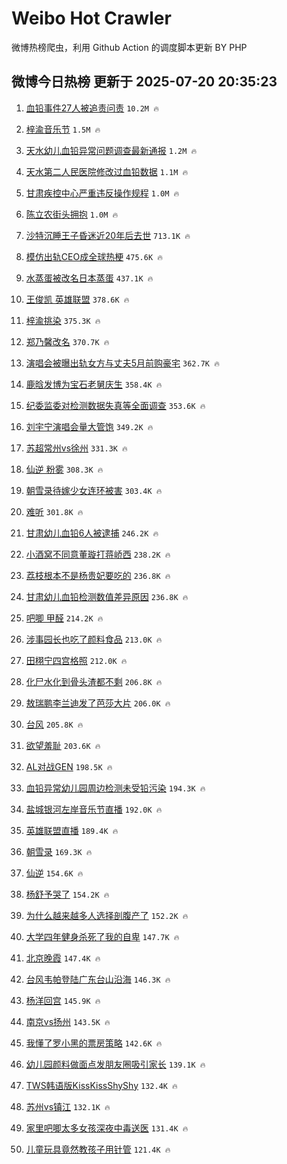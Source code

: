 # Weibo Hot Crawler 



微博热榜爬虫，利用 Github Action 的调度脚本更新 BY PHP 


## 微博今日热榜 更新于 2025-07-20 20:35:23 
1. [血铅事件27人被追责问责](https://s.weibo.com/weibo?q=%23%E8%A1%80%E9%93%85%E4%BA%8B%E4%BB%B627%E4%BA%BA%E8%A2%AB%E8%BF%BD%E8%B4%A3%E9%97%AE%E8%B4%A3%23&t=31&band_rank=1&Refer=top) `10.2M 🔥` 

1. [梓渝音乐节](https://s.weibo.com/weibo?q=%E6%A2%93%E6%B8%9D%E9%9F%B3%E4%B9%90%E8%8A%82&t=31&band_rank=2&Refer=top) `1.5M 🔥` 

1. [天水幼儿血铅异常问题调查最新通报](https://s.weibo.com/weibo?q=%23%E5%A4%A9%E6%B0%B4%E5%B9%BC%E5%84%BF%E8%A1%80%E9%93%85%E5%BC%82%E5%B8%B8%E9%97%AE%E9%A2%98%E8%B0%83%E6%9F%A5%E6%9C%80%E6%96%B0%E9%80%9A%E6%8A%A5%23&t=31&band_rank=3&Refer=top) `1.2M 🔥` 

1. [天水第二人民医院修改过血铅数据](https://s.weibo.com/weibo?q=%23%E5%A4%A9%E6%B0%B4%E7%AC%AC%E4%BA%8C%E4%BA%BA%E6%B0%91%E5%8C%BB%E9%99%A2%E4%BF%AE%E6%94%B9%E8%BF%87%E8%A1%80%E9%93%85%E6%95%B0%E6%8D%AE%23&t=31&band_rank=4&Refer=top) `1.1M 🔥` 

1. [甘肃疾控中心严重违反操作规程](https://s.weibo.com/weibo?q=%23%E7%94%98%E8%82%83%E7%96%BE%E6%8E%A7%E4%B8%AD%E5%BF%83%E4%B8%A5%E9%87%8D%E8%BF%9D%E5%8F%8D%E6%93%8D%E4%BD%9C%E8%A7%84%E7%A8%8B%23&t=31&band_rank=5&Refer=top) `1.0M 🔥` 

1. [陈立农街头拥抱](https://s.weibo.com/weibo?q=%23%E9%99%88%E7%AB%8B%E5%86%9C%E8%A1%97%E5%A4%B4%E6%8B%A5%E6%8A%B1%23&t=31&band_rank=6&Refer=top) `1.0M 🔥` 

1. [沙特沉睡王子昏迷近20年后去世](https://s.weibo.com/weibo?q=%23%E6%B2%99%E7%89%B9%E6%B2%89%E7%9D%A1%E7%8E%8B%E5%AD%90%E6%98%8F%E8%BF%B7%E8%BF%9120%E5%B9%B4%E5%90%8E%E5%8E%BB%E4%B8%96%23&t=31&band_rank=7&Refer=top) `713.1K 🔥` 

1. [模仿出轨CEO成全球热梗](https://s.weibo.com/weibo?q=%23%E6%A8%A1%E4%BB%BF%E5%87%BA%E8%BD%A8CEO%E6%88%90%E5%85%A8%E7%90%83%E7%83%AD%E6%A2%97%23&t=31&band_rank=8&Refer=top) `475.6K 🔥` 

1. [水蒸蛋被改名日本蒸蛋](https://s.weibo.com/weibo?q=%E6%B0%B4%E8%92%B8%E8%9B%8B%E8%A2%AB%E6%94%B9%E5%90%8D%E6%97%A5%E6%9C%AC%E8%92%B8%E8%9B%8B&t=31&band_rank=9&Refer=top) `437.1K 🔥` 

1. [王俊凯 英雄联盟](https://s.weibo.com/weibo?q=%E7%8E%8B%E4%BF%8A%E5%87%AF%20%E8%8B%B1%E9%9B%84%E8%81%94%E7%9B%9F&t=31&band_rank=10&Refer=top) `378.6K 🔥` 

1. [梓渝挑染](https://s.weibo.com/weibo?q=%23%E6%A2%93%E6%B8%9D%E6%8C%91%E6%9F%93%23&t=31&band_rank=11&Refer=top) `375.3K 🔥` 

1. [郑乃馨改名](https://s.weibo.com/weibo?q=%23%E9%83%91%E4%B9%83%E9%A6%A8%E6%94%B9%E5%90%8D%23&t=31&band_rank=12&Refer=top) `370.7K 🔥` 

1. [演唱会被曝出轨女方与丈夫5月前购豪宅](https://s.weibo.com/weibo?q=%23%E6%BC%94%E5%94%B1%E4%BC%9A%E8%A2%AB%E6%9B%9D%E5%87%BA%E8%BD%A8%E5%A5%B3%E6%96%B9%E4%B8%8E%E4%B8%88%E5%A4%AB5%E6%9C%88%E5%89%8D%E8%B4%AD%E8%B1%AA%E5%AE%85%23&t=31&band_rank=13&Refer=top) `362.7K 🔥` 

1. [鹿晗发博为宝石老舅庆生](https://s.weibo.com/weibo?q=%E9%B9%BF%E6%99%97%E5%8F%91%E5%8D%9A%E4%B8%BA%E5%AE%9D%E7%9F%B3%E8%80%81%E8%88%85%E5%BA%86%E7%94%9F&t=31&band_rank=14&Refer=top) `358.4K 🔥` 

1. [纪委监委对检测数据失真等全面调查](https://s.weibo.com/weibo?q=%23%E7%BA%AA%E5%A7%94%E7%9B%91%E5%A7%94%E5%AF%B9%E6%A3%80%E6%B5%8B%E6%95%B0%E6%8D%AE%E5%A4%B1%E7%9C%9F%E7%AD%89%E5%85%A8%E9%9D%A2%E8%B0%83%E6%9F%A5%23&t=31&band_rank=15&Refer=top) `353.6K 🔥` 

1. [刘宇宁演唱会量大管饱](https://s.weibo.com/weibo?q=%E5%88%98%E5%AE%87%E5%AE%81%E6%BC%94%E5%94%B1%E4%BC%9A%E9%87%8F%E5%A4%A7%E7%AE%A1%E9%A5%B1&t=31&band_rank=16&Refer=top) `349.2K 🔥` 

1. [苏超常州vs徐州](https://s.weibo.com/weibo?q=%23%E8%8B%8F%E8%B6%85%E5%B8%B8%E5%B7%9Evs%E5%BE%90%E5%B7%9E%23&t=31&band_rank=17&Refer=top) `331.3K 🔥` 

1. [仙逆 粉雾](https://s.weibo.com/weibo?q=%E4%BB%99%E9%80%86%20%E7%B2%89%E9%9B%BE&t=31&band_rank=18&Refer=top) `308.3K 🔥` 

1. [朝雪录待嫁少女连环被害](https://s.weibo.com/weibo?q=%E6%9C%9D%E9%9B%AA%E5%BD%95%E5%BE%85%E5%AB%81%E5%B0%91%E5%A5%B3%E8%BF%9E%E7%8E%AF%E8%A2%AB%E5%AE%B3&t=31&band_rank=19&Refer=top) `303.4K 🔥` 

1. [难听](https://s.weibo.com/weibo?q=%E9%9A%BE%E5%90%AC&t=31&band_rank=20&Refer=top) `301.8K 🔥` 

1. [甘肃幼儿血铅6人被逮捕](https://s.weibo.com/weibo?q=%23%E7%94%98%E8%82%83%E5%B9%BC%E5%84%BF%E8%A1%80%E9%93%856%E4%BA%BA%E8%A2%AB%E9%80%AE%E6%8D%95%23&t=31&band_rank=21&Refer=top) `246.2K 🔥` 

1. [小酒窝不同意董璇打蒋峤西](https://s.weibo.com/weibo?q=%E5%B0%8F%E9%85%92%E7%AA%9D%E4%B8%8D%E5%90%8C%E6%84%8F%E8%91%A3%E7%92%87%E6%89%93%E8%92%8B%E5%B3%A4%E8%A5%BF&t=31&band_rank=22&Refer=top) `238.2K 🔥` 

1. [荔枝根本不是杨贵妃要吃的](https://s.weibo.com/weibo?q=%E8%8D%94%E6%9E%9D%E6%A0%B9%E6%9C%AC%E4%B8%8D%E6%98%AF%E6%9D%A8%E8%B4%B5%E5%A6%83%E8%A6%81%E5%90%83%E7%9A%84&t=31&band_rank=23&Refer=top) `236.8K 🔥` 

1. [甘肃幼儿血铅检测数值差异原因](https://s.weibo.com/weibo?q=%23%E7%94%98%E8%82%83%E5%B9%BC%E5%84%BF%E8%A1%80%E9%93%85%E6%A3%80%E6%B5%8B%E6%95%B0%E5%80%BC%E5%B7%AE%E5%BC%82%E5%8E%9F%E5%9B%A0%23&t=31&band_rank=24&Refer=top) `236.8K 🔥` 

1. [吧唧 甲醛](https://s.weibo.com/weibo?q=%E5%90%A7%E5%94%A7%20%E7%94%B2%E9%86%9B&t=31&band_rank=25&Refer=top) `214.2K 🔥` 

1. [涉事园长也吃了颜料食品](https://s.weibo.com/weibo?q=%23%E6%B6%89%E4%BA%8B%E5%9B%AD%E9%95%BF%E4%B9%9F%E5%90%83%E4%BA%86%E9%A2%9C%E6%96%99%E9%A3%9F%E5%93%81%23&t=31&band_rank=26&Refer=top) `213.0K 🔥` 

1. [田栩宁四宫格照](https://s.weibo.com/weibo?q=%23%E7%94%B0%E6%A0%A9%E5%AE%81%E5%9B%9B%E5%AE%AB%E6%A0%BC%E7%85%A7%23&t=31&band_rank=27&Refer=top) `212.0K 🔥` 

1. [化尸水化到骨头渣都不剩](https://s.weibo.com/weibo?q=%E5%8C%96%E5%B0%B8%E6%B0%B4%E5%8C%96%E5%88%B0%E9%AA%A8%E5%A4%B4%E6%B8%A3%E9%83%BD%E4%B8%8D%E5%89%A9&t=31&band_rank=28&Refer=top) `206.8K 🔥` 

1. [敖瑞鹏李兰迪发了芭莎大片](https://s.weibo.com/weibo?q=%23%E6%95%96%E7%91%9E%E9%B9%8F%E6%9D%8E%E5%85%B0%E8%BF%AA%E5%8F%91%E4%BA%86%E8%8A%AD%E8%8E%8E%E5%A4%A7%E7%89%87%23&t=31&band_rank=29&Refer=top) `206.0K 🔥` 

1. [台风](https://s.weibo.com/weibo?q=%E5%8F%B0%E9%A3%8E&t=31&band_rank=30&Refer=top) `205.8K 🔥` 

1. [欲望羞耻](https://s.weibo.com/weibo?q=%E6%AC%B2%E6%9C%9B%E7%BE%9E%E8%80%BB&t=31&band_rank=31&Refer=top) `203.6K 🔥` 

1. [AL对战GEN](https://s.weibo.com/weibo?q=%23AL%E5%AF%B9%E6%88%98GEN%23&t=31&band_rank=32&Refer=top) `198.5K 🔥` 

1. [血铅异常幼儿园周边检测未受铅污染](https://s.weibo.com/weibo?q=%23%E8%A1%80%E9%93%85%E5%BC%82%E5%B8%B8%E5%B9%BC%E5%84%BF%E5%9B%AD%E5%91%A8%E8%BE%B9%E6%A3%80%E6%B5%8B%E6%9C%AA%E5%8F%97%E9%93%85%E6%B1%A1%E6%9F%93%23&t=31&band_rank=33&Refer=top) `194.3K 🔥` 

1. [盐城银河左岸音乐节直播](https://s.weibo.com/weibo?q=%23%E7%9B%90%E5%9F%8E%E9%93%B6%E6%B2%B3%E5%B7%A6%E5%B2%B8%E9%9F%B3%E4%B9%90%E8%8A%82%E7%9B%B4%E6%92%AD%23&t=31&band_rank=34&Refer=top) `192.0K 🔥` 

1. [英雄联盟直播](https://s.weibo.com/weibo?q=%E8%8B%B1%E9%9B%84%E8%81%94%E7%9B%9F%E7%9B%B4%E6%92%AD&t=31&band_rank=35&Refer=top) `189.4K 🔥` 

1. [朝雪录](https://s.weibo.com/weibo?q=%E6%9C%9D%E9%9B%AA%E5%BD%95&t=31&band_rank=36&Refer=top) `169.3K 🔥` 

1. [仙逆](https://s.weibo.com/weibo?q=%E4%BB%99%E9%80%86&t=31&band_rank=37&Refer=top) `154.6K 🔥` 

1. [杨舒予哭了](https://s.weibo.com/weibo?q=%23%E6%9D%A8%E8%88%92%E4%BA%88%E5%93%AD%E4%BA%86%23&t=31&band_rank=38&Refer=top) `154.2K 🔥` 

1. [为什么越来越多人选择剖腹产了](https://s.weibo.com/weibo?q=%23%E4%B8%BA%E4%BB%80%E4%B9%88%E8%B6%8A%E6%9D%A5%E8%B6%8A%E5%A4%9A%E4%BA%BA%E9%80%89%E6%8B%A9%E5%89%96%E8%85%B9%E4%BA%A7%E4%BA%86%23&t=31&band_rank=39&Refer=top) `152.2K 🔥` 

1. [大学四年健身杀死了我的自卑](https://s.weibo.com/weibo?q=%E5%A4%A7%E5%AD%A6%E5%9B%9B%E5%B9%B4%E5%81%A5%E8%BA%AB%E6%9D%80%E6%AD%BB%E4%BA%86%E6%88%91%E7%9A%84%E8%87%AA%E5%8D%91&t=31&band_rank=40&Refer=top) `147.7K 🔥` 

1. [北京晚霞](https://s.weibo.com/weibo?q=%E5%8C%97%E4%BA%AC%E6%99%9A%E9%9C%9E&t=31&band_rank=41&Refer=top) `147.4K 🔥` 

1. [台风韦帕登陆广东台山沿海](https://s.weibo.com/weibo?q=%23%E5%8F%B0%E9%A3%8E%E9%9F%A6%E5%B8%95%E7%99%BB%E9%99%86%E5%B9%BF%E4%B8%9C%E5%8F%B0%E5%B1%B1%E6%B2%BF%E6%B5%B7%23&t=31&band_rank=42&Refer=top) `146.3K 🔥` 

1. [杨洋回宫](https://s.weibo.com/weibo?q=%E6%9D%A8%E6%B4%8B%E5%9B%9E%E5%AE%AB&t=31&band_rank=43&Refer=top) `145.9K 🔥` 

1. [南京vs扬州](https://s.weibo.com/weibo?q=%23%E5%8D%97%E4%BA%ACvs%E6%89%AC%E5%B7%9E%23&t=31&band_rank=44&Refer=top) `143.5K 🔥` 

1. [我懂了罗小黑的票房策略](https://s.weibo.com/weibo?q=%E6%88%91%E6%87%82%E4%BA%86%E7%BD%97%E5%B0%8F%E9%BB%91%E7%9A%84%E7%A5%A8%E6%88%BF%E7%AD%96%E7%95%A5&t=31&band_rank=45&Refer=top) `142.6K 🔥` 

1. [幼儿园颜料做面点发朋友圈吸引家长](https://s.weibo.com/weibo?q=%23%E5%B9%BC%E5%84%BF%E5%9B%AD%E9%A2%9C%E6%96%99%E5%81%9A%E9%9D%A2%E7%82%B9%E5%8F%91%E6%9C%8B%E5%8F%8B%E5%9C%88%E5%90%B8%E5%BC%95%E5%AE%B6%E9%95%BF%23&t=31&band_rank=46&Refer=top) `139.1K 🔥` 

1. [TWS韩语版KissKissShyShy](https://s.weibo.com/weibo?q=%23TWS%E9%9F%A9%E8%AF%AD%E7%89%88KissKissShyShy%23&t=31&band_rank=47&Refer=top) `132.4K 🔥` 

1. [苏州vs镇江](https://s.weibo.com/weibo?q=%23%E8%8B%8F%E5%B7%9Evs%E9%95%87%E6%B1%9F%23&t=31&band_rank=48&Refer=top) `132.1K 🔥` 

1. [家里吧唧太多女孩深夜中毒送医](https://s.weibo.com/weibo?q=%23%E5%AE%B6%E9%87%8C%E5%90%A7%E5%94%A7%E5%A4%AA%E5%A4%9A%E5%A5%B3%E5%AD%A9%E6%B7%B1%E5%A4%9C%E4%B8%AD%E6%AF%92%E9%80%81%E5%8C%BB%23&t=31&band_rank=49&Refer=top) `131.4K 🔥` 

1. [儿童玩具竟然教孩子用针管](https://s.weibo.com/weibo?q=%23%E5%84%BF%E7%AB%A5%E7%8E%A9%E5%85%B7%E7%AB%9F%E7%84%B6%E6%95%99%E5%AD%A9%E5%AD%90%E7%94%A8%E9%92%88%E7%AE%A1%23&t=31&band_rank=50&Refer=top) `121.4K 🔥` 

